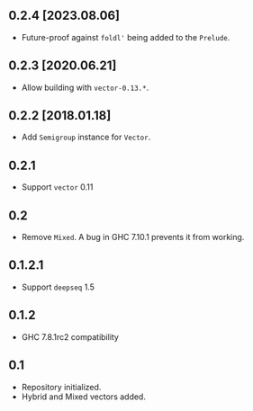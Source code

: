 0.2.4 [2023.08.06]
------------------
* Future-proof against `foldl'` being added to the `Prelude`.

0.2.3 [2020.06.21]
------------------
* Allow building with `vector-0.13.*`.

0.2.2 [2018.01.18]
------------------
* Add `Semigroup` instance for `Vector`.

0.2.1
-----
* Support `vector` 0.11

0.2
---
* Remove `Mixed`. A bug in GHC 7.10.1 prevents it from working.

0.1.2.1
-------
* Support `deepseq` 1.5

0.1.2
-----
* GHC 7.8.1rc2 compatibility

0.1
---
* Repository initialized.
* Hybrid and Mixed vectors added.

